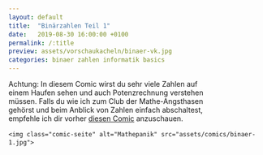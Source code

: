 ```yaml
---
layout: default
title:  "Binärzahlen Teil 1"
date:   2019-08-30 16:00:00 +0100
permalink: /:title
preview: assets/vorschaukacheln/binaer-vk.jpg
categories: binaer zahlen informatik basics
---
```


<div class="post-site">
    <p style="max-width:400px">Achtung: In diesem Comic wirst du sehr viele Zahlen auf einem Haufen sehen und auch Potenzrechnung verstehen müssen. Falls du wie ich zum Club der Mathe-Angsthasen gehörst und beim Anblick von Zahlen einfach abschaltest, empfehle ich dir vorher <a class="postlink" href="https://skribbel.tech/mathepanic">diesen Comic</a> anzuschauen.</p>

    <img class="comic-seite" alt="Mathepanik" src="assets/comics/binaer-1.jpg">

</div>